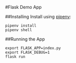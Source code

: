 #Flask Demo App

##Installing
Install using [pipenv](https://github.com/pypa/pipenv):

```shell
pipenv install
pipenv shell
```

##Running the App

```shell
export FLASK_APP=index.py
export FLASK_DEBUG=1
flask run
```
